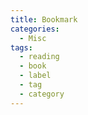 ```yaml
---
title: Bookmark
categories:
  - Misc
tags:
  - reading
  - book
  - label
  - tag
  - category
---
```


